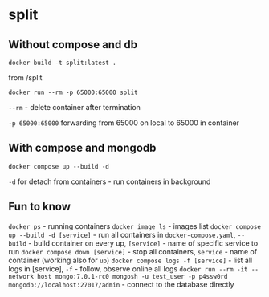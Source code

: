 # split

## Without compose and db
```
docker build -t split:latest .
```
from /split
```
docker run --rm -p 65000:65000 split
```

`--rm` - delete container after termination

`-p 65000:65000` forwarding from 65000 on local to 65000 in container

## With compose and mongodb
```
docker compose up --build -d
```

`-d` for detach from containers - run containers in background

## Fun to know

`docker ps` - running containers
`docker image ls` - images list
`docker compose up --build -d [service]` - run all containers in `docker-compose.yaml`, `--build` - build container on every up, `[service]` - name of specific service to run
`docker compose down [service]` - stop all containers, `service` - name of container (working also for `up`)
`docker compose logs -f [service]` - list all logs in [service], `-f` - follow, observe online all logs
`docker run --rm -it --network host mongo:7.0.1-rc0 mongosh -u test_user -p p4ssw0rd mongodb://localhost:27017/admin` - connect to the database directly